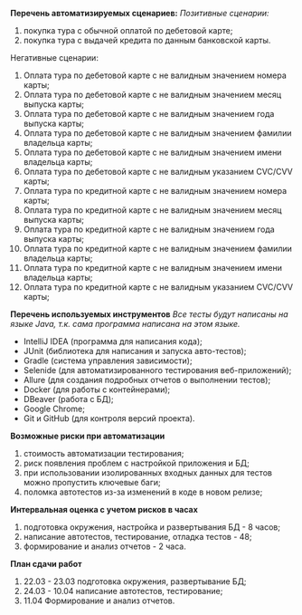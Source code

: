 **Перечень автоматизируемых сценариев:**
_Позитивные сценарии:_

1. покупка тура с обычной оплатой по дебетовой карте;
2. покупка тура с выдачей кредита по данным банковской карты.

Негативные сценарии:

1. Оплата тура по дебетовой карте с не валидным значением номера карты;
2. Оплата тура по дебетовой карте с не валидным значением месяц выпуска карты;
3. Оплата тура по дебетовой карте с не валидным значением года выпуска карты;
4. Оплата тура по дебетовой карте с не валидным значением фамилии владельца карты;
5. Оплата тура по дебетовой карте с не валидным значением имени владельца карты;
6. Оплата тура по дебетовой карте с не валидным указанием CVC/CVV карты;
7. Оплата тура по кредитной карте с не валидным значением номера карты;
8. Оплата тура по кредитной карте с не валидным значением месяц выпуска карты;
9. Оплата тура по кредитной карте с не валидным значением года выпуска карты;
10. Оплата тура по кредитной карте с не валидным значением фамилии владельца карты;
11. Оплата тура по кредитной карте с не валидным значением имени владельца карты;
12. Оплата тура по кредитной карте с не валидным указанием CVC/CVV карты;

**Перечень используемых инструментов**
*Все тесты будут написаны на языке Java, т.к. сама программа написана на этом языке.*
- IntelliJ IDEA (программа для написания кода);
- JUnit (библиотека для написания и запуска авто-тестов);
- Gradle (система управления зависимости);
- Selenide (для автоматизированного тестирования веб-приложений);
- Allure (для создания подробных отчетов о выполнении тестов);
- Docker (для работы с контейнерами);
- DBeaver (работа с БД);
- Google Chrome;
- Git и GitHub (для контроля версий проекта).

**Возможные риски при автоматизации**
1. стоимость автоматизации тестирования;
2. риск появления проблем с настройкой приложения и БД;
3. при использовании изолированных входных данных для тестов можно пропустить ключевые баги;
4. поломка автотестов из-за изменений в коде в новом релизе;

**Интервальная оценка с учетом рисков в часах**
1. подготовка окружения, настройка и развертывания БД - 8 часов;
2. написание автотестов, тестирование, отладка тестов - 48;
3. формирование и анализ отчетов - 2 часа.

**План сдачи работ**
1. 22.03 - 23.03 подготовка окружения, развертывание БД;
2. 24.03 - 10.04 написание автотестов, тестирование;
3. 11.04 Формирование и анализ отчетов.
